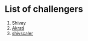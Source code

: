 # List of challengers
1. [Shivay](https://github.com/shivaylamba)
2. [Akrati](https://github.com/blindaks)
3. [shivscaler](http://github.com/shivscaler)
